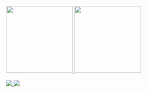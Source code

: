 <div>
  <a href="https://github.com/RafaelaMotta">
  <img height="180em" src="https://github-readme-stats.vercel.app/api?username=RafaelaMotta&show_icons=true&theme=cobalt&include_all_commits=true&count_private=true"/>
  <img height="180em" src="https://github-readme-stats.vercel.app/api/top-langs/?username=RafaelaMotta&layout=compact&langs_count=16&theme=cobalt"/>
</div>
  

  
  <div style="display: inline_block"><br>
   <a href="https://gmail.google.com/gmail/u/rafaelamotta2016@gmail.com"><img src="https://img.shields.io/badge/Gmail-D14836?style=for-the-badge&logo=gmail&logoColor=white">
   </a>     
   <a href="https://www.linkedin.com/in/rafaela-motta-desenvolvedorafrontend/"><img src="https://img.shields.io/badge/LinkedIn-0077B5?style=for-the-badge&logo=linkedin&logoColor=white"></a>   
  </div>  
                                                                        
 

    
  
<!-- 
**RafaelaMotta/RafaelaMotta** is a ✨ _special_ ✨ repository because its `README.md` (this file) appears on your GitHub profile.
